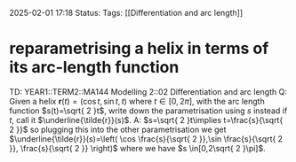 2025-02-01 17:18
Status: 
Tags: [[Differentiation and arc length]]
# reparametrising a helix in terms of its arc-length function

TD: YEAR1::TERM2::MA144 Modelling 2::02 Differentiation and arc length
Q: Given a helix $\mathbf{r}(t) = (\cos t, \sin t, t)$ where $t \in [0, 2\pi]$, with the arc length function $s(t)=\sqrt{ 2 }t$, write down the parametrisation using $s$ instead if $t$, call it $\underline{\tilde{r}}(s)$.
A: $s=\sqrt{ 2 }t\implies t=\frac{s}{\sqrt{ 2 }}$ so plugging this into the other parametrisation we get
$\underline{\tilde{r}}(s)=\left( \cos \frac{s}{\sqrt{ 2 }},\sin \frac{s}{\sqrt{ 2 }}, \frac{s}{\sqrt{ 2 }} \right)$ where we have $s \in[0,2\sqrt{ 2 }\pi]$.
<!--ID: 1738430651832-->

